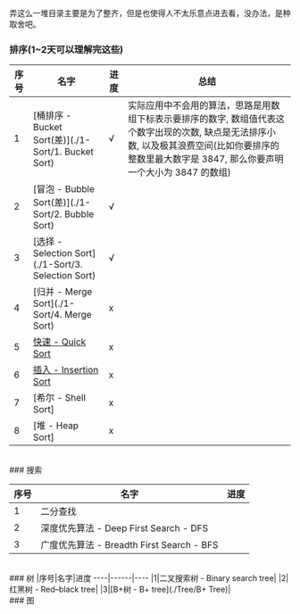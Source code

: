 弄这么一堆目录主要是为了整齐，但是也使得人不太乐意点进去看，没办法，是种取舍吧。
<br>
### 排序(1~2天可以理解完这些)
|序号|名字|进度|总结
----|------|----|----
|1|[桶排序 - Bucket Sort(差)](./1-Sort/1. Bucket Sort)| √ | 实际应用中不会用的算法，思路是用数组下标表示要排序的数字, 数组值代表这个数字出现的次数, 缺点是无法排序小数, 以及极其浪费空间(比如你要排序的整数里最大数字是 3847, 那么你要声明一个大小为 3847 的数组)  
|2|[冒泡 - Bubble Sort(差)](./1-Sort/2. Bubble Sort)|√   |
|3|[选择 - Selection Sort](./1-Sort/3. Selection Sort)|√  |
|4|[归并 - Merge Sort](./1-Sort/4. Merge Sort) | x |
|5|[快速 - Quick Sort](./1-Sort/5.InsertSort)|  x |
|6|[插入 - Insertion Sort](./1-Sort/6.InsertSort)| x|   
|7|[希尔 - Shell Sort]|  x|
|8|[堆 - Heap Sort]|  x|



<br>
### 搜索

|序号|名字|进度
----|------|----
|1|二分查找| 
|2|深度优先算法 - Deep First Search - DFS| 
|3|广度优先算法 - Breadth First Search - BFS| 



<br>
### 树  
|序号|名字|进度
----|------|----
|1|二叉搜索树 - Binary search tree| 
|2|红黑树 - Red–black tree| 
|3|[B+树 - B+ tree](./Tree/B+ Tree)| 


<br>
### 图

<br/>
<br/>































